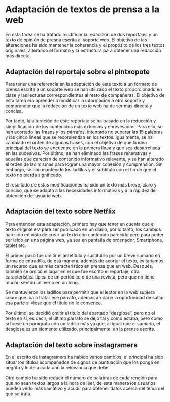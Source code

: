 # Adaptación de textos de prensa a la web
En esta tarea se ha tratado modificar la redacción de dos reportajes y un texto de opinión de presna escrita al soporte web. El objetivo de las alteraciones ha sido mantener la coherencia y el propósito de los tres textos originales, alterando el formato y la estructura para obtener una redacción más directa. 

## Adaptación del reportaje sobre el pintxopote
Para tener una referencia en la adaptación de este texto a un formato de prensa escrita a un soporte web se han utilizado el texto proporcionado en clase y las lecturas correspondientes al resto de compañeras. El objetivo de esta tarea era aprender a modificar la información a otro soporte y comprender que la redacción de un texto web ha de ser más directa y concisa. 

Por tanto, la alteración de este reportaje se ha basado en la reducción y simplificación de los contenidos más extensos y enrevesados.  Para ello, se han acortado las frases y los párrafos, intentado no superar las 15 palabras y las cinco líneas que se recomiendan en los textos. Igualmente, se ha cambiado el orden de algunas frases, con el objetivo de que la idea principal del texto se encuentre en la primera línea y que sea desarrollada en las sucesivas. Por último,  se han eliminado las frases reiterativas y aquellas que carecían de contenido informativo relevante, y se han alterado el orden de las mismas para lograr una mayor cohesión y comprensión. Sin embargo, se han mantenido los ladillos y el subtítulo con el fin de que el texto no pierda significado.

El resultado de estas modificaciones ha sido un texto más breve, claro y conciso, que se adapta a las necesidades informativas y a la rapidez de obtención del usuario web. 

## Adaptación del texto sobre Netflix 

Para entender esta adaptación, primero hay que tener en cuenta que el texto original era para ser publicado en un diario, por lo tanto, los cambios han sido en vista de crear un texto con contenido parecido pero para poder ser leído en una página web, ya sea en pantalla de ordenador, Smartphone, tablet etc.
 
El primer paso fue omitir el antetítulo y sustituirlo por un breve sumario en forma de entradilla, de esa manera, además de acortar el texto, evitaríamos un recurso que es más característico en prensa que en web. Después, también se omitió el lugar en el que fue escrito el reportaje, otra característica típica de un periódico o de una revista, pero que no tiene mucho sentido al leerlo en un blog.
 
Se mantuvieron los ladillos para permitir que el lector en la web supiera sobre qué iba a tratar ese párrafo, además de darle la oportunidad de saltar esa parte si viese que el título no le convence.
 
Por último, se decidió omitir el título del apartado “desglose”, pero no el texto en sí, es decir, el último párrafo se dejó tal y como estaba, pero como si fuese un parágrafo con un ladillo más ya que, al igual que el sumario, el desglose es un elemento utilizado, principalmente, en la prensa escrita.

## Adaptación del texto sobre instagramers

En el escrito de Instagramers ha habido varios cambios, el principal ha sido situar los títulos acompañados de signos de puntuación que los ponga en negrita y le dé a cada uno la relevancia que debe. 

Otro cambio ha sido reducir el número de palabras de cada renglón para que no sean textos largos a la hora de leer, de esta manera los usuarios pueden verlo más llamativo y acudir para obtener datos acerca del tema del que se trata. 

